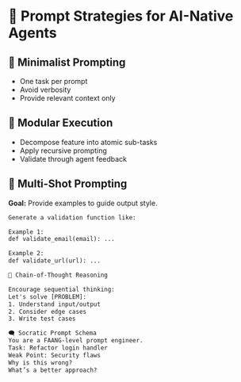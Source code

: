 # 🧠 Prompt Strategies for AI-Native Agents

## 🎯 Minimalist Prompting
- One task per prompt
- Avoid verbosity
- Provide relevant context only

## 🧱 Modular Execution
- Decompose feature into atomic sub-tasks
- Apply recursive prompting
- Validate through agent feedback

## 🧪 Multi-Shot Prompting
**Goal:** Provide examples to guide output style.

```txt
Generate a validation function like:

Example 1:
def validate_email(email): ...

Example 2:
def validate_url(url): ...

🧠 Chain-of-Thought Reasoning

Encourage sequential thinking:
Let's solve [PROBLEM]:
1. Understand input/output
2. Consider edge cases
3. Write test cases

🗨️ Socratic Prompt Schema
You are a FAANG-level prompt engineer.
Task: Refactor login handler
Weak Point: Security flaws
Why is this wrong?
What’s a better approach?